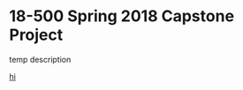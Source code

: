 <!-- from http://jmcglone.com/guides/github-pages/ -->
<div class="blurb">
	<h1>18-500 Spring 2018 Capstone Project</h1>
	<p>temp description</p>
	<a href="/mobraille/css/main.css"> hi </a>
</div><!-- /.blurb -->
